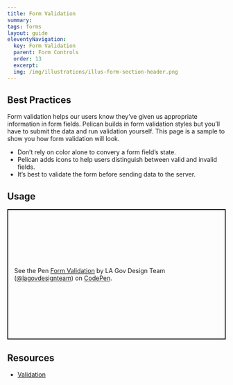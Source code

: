 ```yaml
---
title: Form Validation
summary:
tags: forms
layout: guide
eleventyNavigation:
  key: Form Validation
  parent: Form Controls
  order: 13
  excerpt:
  img: /img/illustrations/illus-form-section-header.png
---
```


## Best Practices

Form validation helps our users know they’ve given us appropriate information in form fields. Pelican builds in form validation styles but you’ll have to submit the data and run validation yourself. This page is a sample to show you how form validation will look.

- Don’t rely on color alone to convery a form field’s state.
- Pelican adds icons to help users distinguish between valid and invalid fields.
- It’s best to validate the form before sending data to the server.

## Usage

<p class="codepen" data-height="300" data-default-tab="html,result" data-slug-hash="YPzBgeO" data-pen-title="Form Validation" data-editable="true" data-user="lagovdesignteam" style="height: 300px; box-sizing: border-box; display: flex; align-items: center; justify-content: center; border: 2px solid; margin: 1em 0; padding: 1em;">
  <span>See the Pen <a href="https://codepen.io/lagovdesignteam/pen/YPzBgeO">
  Form Validation</a> by LA Gov Design Team (<a href="https://codepen.io/lagovdesignteam">@lagovdesignteam</a>)
  on <a href="https://codepen.io">CodePen</a>.</span>
</p>
<script async src="https://public.codepenassets.com/embed/index.js"></script>

## Resources

- [Validation](https://getbootstrap.com/docs/5.3/forms/validation/)

<script>
  // Fetch all the forms we want to apply custom Bootstrap validation styles to
  const forms = document.querySelectorAll('.needs-validation')

  // Loop over them and prevent submission
  Array.from(forms).forEach(form => {
    form.addEventListener('submit', event => {
      if (!form.checkValidity()) {
        event.preventDefault()
        event.stopPropagation()
      }

      form.classList.add('was-validated')
    }, false)
  })
</script>
